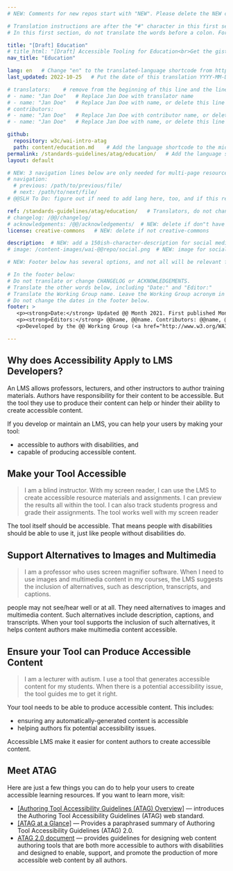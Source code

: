 ```yaml
---
# NEW: Comments for new repos start with "NEW". Please delete the NEW comments. Leave the other comments for translators. Also, search for @@s to replace. For multi-page resources and other frontmatter info, see: https://wai-website-theme.netlify.app/writing/frontmatter/

# Translation instructions are after the "#" character in this first section. They are comments that do not show up in the web page. You do not need to translate the instructions after #.
# In this first section, do not translate the words before a colon. For example, do not translate "title:". Do translate the text after "title:".

title: "[Draft] Education"
# title_html: "[Draft] Accessible Tooling for Education<br>Get the gist of what your tool needs to support accessible education"
nav_title: "Education"

lang: en   # Change "en" to the translated-language shortcode from https://www.iana.org/assignments/language-subtag-registry/language-subtag-registry
last_updated: 2022-10-25   # Put the date of this translation YYYY-MM-DD (with month in the middle)

# translators:    # remove from the beginning of this line and the lines below: "# " (the hash sign and the space)
# - name: "Jan Doe"   # Replace Jan Doe with translator name
# - name: "Jan Doe"   # Replace Jan Doe with name, or delete this line if not multiple translators
# contributors:
# - name: "Jan Doe"   # Replace Jan Doe with contributor name, or delete this line if none
# - name: "Jan Doe"   # Replace Jan Doe with name, or delete this line if not multiple contributors

github:
  repository: w3c/wai-intro-atag
  path: content/education.md    # Add the language shortcode to the middle of the filename, for example: content/index.fr.md
permalink: /standards-guidelines/atag/education/   # Add the language shortcode to the end, with no slash at end, for example: /link/to/page/fr
layout: default

# NEW: 3 navigation lines below are only needed for multi-page resources where you have previous and next at the bottom. If so, un-comment them; otherwise delete these lines.
# navigation:
  # previous: /path/to/previous/file/
  # next: /path/to/next/file/
# @@SLH To Do: figure out if need to add lang here, too, and if this replaces "order" from older resources?

ref: /standards-guidelines/atag/education/   # Translators, do not change this
# changelog: /@@/changelog/ 
# acknowledgements: /@@/acknowledgements/  # NEW: delete if don"t have a separate acknowledgements page. And delete it in the footer below.
license: creative-commons   # NEW: delete if not creative-commons

description:  # NEW: add a 150ish-character-description for social media   # translate the description
# image: /content-images/wai-@@repo/social.png  # NEW: image for social media

# NEW: Footer below has several options, and not all will be relevant for specific pages. (Ask Shawn if questions.)

# In the footer below:
# Do not translate or change CHANGELOG or ACKNOWLEDGEMENTS.
# Translate the other words below, including "Date:" and "Editor:"
# Translate the Working Group name. Leave the Working Group acronym in English.
# Do not change the dates in the footer below.
footer: >
   <p><strong>Date:</strong> Updated @@ Month 2021. First published Month 20@@. CHANGELOG.</p>
   <p><strong>Editors:</strong> @@name, @@name. Contributors: @@name, @@name, and <a href="https://www.w3.org/groups/wg/@@wg/participants">participants of the @@WG</a>. ACKNOWLEDGEMENTS lists contributors and credits.</p>
   <p>Developed by the @@ Working Group (<a href="http://www.w3.org/WAI/@@/">@@WG</a>). Developed as part of the <a href="https://www.w3.org/WAI/@@/">WAI-@@ project</a>, @@co-funded by the European Commission.</p>

---
```


## Why does Accessibility Apply to LMS Developers?

An LMS allows professors, lecturers, and other instructors to author training materials. Authors have responsibility for their content to be accessible. But the tool they use to produce their content can help or hinder their ability to create accessible content.

If you develop or maintain an LMS, you can help your users by making your tool:

* accessible to authors with disabilities, and
* capable of producing accessible content.

## Make your Tool Accessible

> I am a blind instructor. With my screen reader, I can use the LMS to create accessible resource materials and assignments. I can preview the results all within the tool. I can also track students progress and grade their assignments. The tool works well with my screen reader

The tool itself should be accessible. That means people with disabilities should be able to use it, just like people without disabilities do.

## Support Alternatives to Images and Multimedia

> I am a professor who uses screen magnifier software. When I need to use images and multimedia content in my courses, the LMS suggests the inclusion of alternatives, such as description, transcripts, and captions.

people may not see/hear well or at all. They need alternatives to images and multimedia content. Such alternatives include description, captions, and transcripts. When your tool supports the inclusion of such alternatives, it helps content authors make multimedia content accessible.

## Ensure your Tool can Produce Accessible Content

> I am a lecturer with autism. I use a tool that generates accessible content for my students. When there is a potential accessibility issue, the tool guides me to get it right.

Your tool needs to be able to produce accessible content. This includes:

* ensuring any automatically-generated content is accessible
* helping authors fix potential accessibility issues.

Accessible LMS make it easier for content authors to create accessible content.

## Meet ATAG

Here are just a few things you can do to help your users to create accessible learning resources. If you want to learn more, visit:

* [[Authoring Tool Accessibility Guidelines (ATAG) Overview]](/standards-guidelines/atag/) &mdash; introduces the Authoring Tool Accessibility Guidelines (ATAG) web standard.
* [[ATAG at a Glance]](/standards-guidelines/atag/glance/) &mdash; Provides a paraphrased summary of Authoring Tool Accessibility Guidelines (ATAG) 2.0. 
* [ATAG 2.0 document](https://www.w3.org/tr/atag) &mdash; provides guidelines for designing web content authoring tools that are both more accessible to authors with disabilities and designed to enable, support, and promote the production of more accessible web content by all authors.
